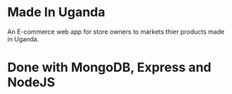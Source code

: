 # Made In Uganda

An E-commerce web app for store owners to markets thier products made in Uganda.

# Done with MongoDB, Express and NodeJS